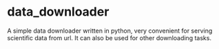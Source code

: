 # data_downloader
A simple data downloader written in python, very convenient for serving scientific data from url. It can also be used for other downloading tasks.
